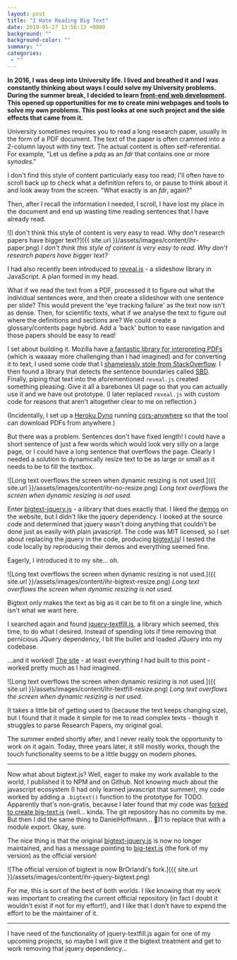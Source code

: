 ```yaml
---
layout: post
title: "I Hate Reading Big Text"
date: 2019-05-27 13:56:13 +0800
background: ""
background-color: ""
summary: ""
categories:
 - ""
---
```

**In 2016, I was deep into University life. I lived and breathed it and I was constantly thinking about ways I could solve my University problems. During the summer break, I decided to learn [front-end web development](/blog-hacking/). This opened up opportunities for me to create mini webpages and tools to solve my own problems. This post looks at one such project and the side effects that came from it.**

University sometimes requires you to read a long research paper, usually in the form of a PDF document. The text of the paper is often crammed into a 2-column layout with tiny text. The actual content is often self-referential. For example, "Let us define a *pdq* as an *fdr* that contains one or more *synodes*."

I don't find this style of content particularly easy too read; I'll often have to scroll back up to check what a definition refers to, or pause to think about it and look away from the screen. "What exactly is an *fdr*, again?"

Then, after I recall the information I needed, I scroll, I have lost my place in the document and end up wasting time reading sentences that I have already read.

![I don't think this style of content is very easy to read. Why don't research papers have bigger text?]({{ site.url }}/assets/images/content/ihr-paper.png)
*I don't think this style of content is very easy to read. Why don't research papers have bigger text?*

I had also recently been introduced to [reveal.js](https://revealjs.com/#/) - a slideshow library in JavaScript. A plan formed in my head. 

What if we read the text from a PDF, processed it to figure out what the individual sentences were, and then create a slideshow with one sentence per slide? This would prevent the 'eye tracking failure' as the text now isn't as dense. Then, for scientific texts, what if we analyse the text to figure out where the definitions and sections are? We could create a glossary/contents page hybrid. Add a 'back' button to ease navigation and those papers should be easy to read!

I set about building it. Mozilla have [a fantastic library for interpreting PDFs](https://github.com/mozilla/pdf.js) (which is waaaay more challenging than I had imagined) and for converting it to text, I used some code that I [shamelessly stole from StackOverflow](https://stackoverflow.com/a/20522307/6822172). I then found a library that detects the sentence boundaries called [SBD](https://github.com/Tessmore/sbd). Finally, piping that text into the aforementioned `reveal.js` created something pleasing. Give it all a barebones UI page so that you can actually use it and we have out prototype. (I later replaced `reveal.js` with custom code for reasons that aren't altogether clear to me on reflection.)

(Incidentally, I set up a [Heroku Dyno](https://www.heroku.com/dynos) running [cors-anywhere](https://github.com/Rob--W/cors-anywhere) so that the tool can download PDFs from anywhere.)

But there was a problem. Sentences don't have fixed length! I could have a short sentence of just a few words which would look very silly on a large page, or I could have a long sentence that overflows the page. Clearly I needed a solution to dynamically resize text to be as large or small as it needs to be to fill the textbox.

![Long text overflows the screen when dynamic resizing is not used.]({{ site.url }}/assets/images/content/ihr-no-resize.png)
*Long text overflows the screen when dynamic resizing is not used.*

Enter [bigtext-jquery.js](https://github.com/DanielHoffmann/jquery-bigtext) - a library that does exactly that. I liked the [demos](http://danielhoffmann.github.io/jquery-bigtext/) on the website, but I didn't like the jquery dependency. I looked at the source code and determined that jquery wasn't doing anything that couldn't be done just as easily with plain javascript. The code was MIT licensed, so I set about replacing the jquery in the code, producing [bigtext.js](https://github.com/Jetroid/bigtext.js)! I tested the code locally by reproducing their demos and everything seemed fine.

Eagerly, I introduced it to my site... oh.

![Long text overflows the screen when dynamic resizing is not used.]({{ site.url }}/assets/images/content/ihr-bigtext-resize.png)
*Long text overflows the screen when dynamic resizing is not used.*

Bigtext only makes the text as big as it can be to fit on a single line, which isn't what we want here.

I searched again and found [jquery-textfill.js](https://github.com/jquery-textfill/jquery-textfill/), a library which seemed, this time, to do what I desired. Instead of spending lots if time removing that pernicious JQuery dependency, I bit the bullet and loaded JQuery into my codebase. 

...and it worked! [The site](https://jetholt.com/ihatereading/) - at least everything I had built to this point - worked pretty much as I had imagined.

![Long text overflows the screen when dynamic resizing is not used.]({{ site.url }}/assets/images/content/ihr-textfill-resize.png)
*Long text overflows the screen when dynamic resizing is not used.*

It takes a little bit of getting used to (because the text keeps changing size), but I found that it made it simple for me to read complex texts - though it struggles to parse Research Papers, my original goal.

The summer ended shortly after, and I never really took the opportunity to work on it again. Today, three years later, it still mostly works, though the touch functionality seems to be a little buggy on modern phones.

<hr />

Now what about bigtext.js? Well, eager to make my work available to the world, I published it to NPM and on Github. Not knowing much about the javascript ecosystem (I had only learned javascript that summer), my code worked by adding a `.bigtext()` function to the prototype for TODO. Apparently that's non-gratis, because I later found that my code was [forked to create big-text.js](https://github.com/BrOrlandi/big-text.js) (well... kinda. The git repository has no commits by me. But then I did the same thing to DanielHoffmann... :see_no_evil:)1 to replace that with a module export. Okay, sure.

The nice thing is that the original [bigtext-jquery.js](https://github.com/DanielHoffmann/jquery-bigtext) is now no longer maintained, and has a message pointing to [big-text.js](https://github.com/BrOrlandi/big-text.js) (the fork of my version) as the official version!


![The official version of bigtext is now BrOrlandi's fork.]({{ site.url }}/assets/images/content/ihr-jquery-bigtext.png)

For me, this is sort of the best of both worlds. I like knowing that my work was important to creating the current official repository (in fact I doubt it wouldn't exist if not for my effort!), and I like that I don't have to expend the effort to be the maintainer of it.

<hr /> 

I have need of the functionality of jquery-textfill.js again for one of my upcoming projects, so maybe I will give it the bigtext treatment and get to work removing that jquery dependency...